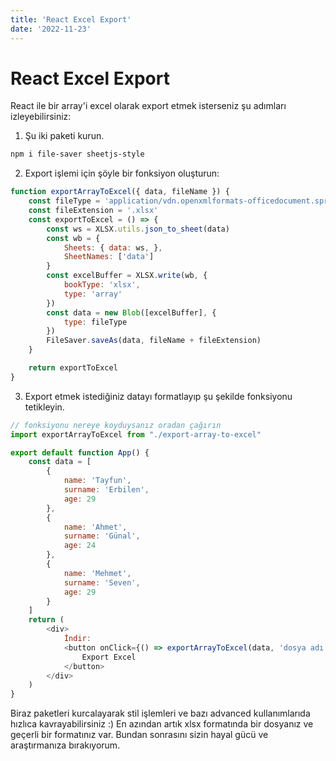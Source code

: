 ```yaml
---
title: 'React Excel Export'
date: '2022-11-23'
---
```


# React Excel Export

React ile bir array'i excel olarak export etmek isterseniz şu adımları izleyebilirsiniz:

1. Şu iki paketi kurun.
```bash
npm i file-saver sheetjs-style
```

2. Export işlemi için şöyle bir fonksiyon oluşturun:

```js
function exportArrayToExcel({ data, fileName }) {
	const fileType = 'application/vdn.openxmlformats-officedocument.spreadsheetml.sheet;charset=utf-8'
	const fileExtension = '.xlsx'
	const exportToExcel = () => {
		const ws = XLSX.utils.json_to_sheet(data)
		const wb = {
			Sheets: { data: ws, },
			SheetNames: ['data']
		}
		const excelBuffer = XLSX.write(wb, {
			bookType: 'xlsx',
			type: 'array'
		})
		const data = new Blob([excelBuffer], {
			type: fileType
		})
		FileSaver.saveAs(data, fileName + fileExtension)
	}

    return exportToExcel
}
```

3. Export etmek istediğiniz datayı formatlayıp şu şekilde fonksiyonu tetikleyin.

```js
// fonksiyonu nereye koyduysanız oradan çağırın
import exportArrayToExcel from "./export-array-to-excel"

export default function App() {
    const data = [
        {
            name: 'Tayfun',
            surname: 'Erbilen',
            age: 29
        },
        {
            name: 'Ahmet',
            surname: 'Günal',
            age: 24
        },
        {
            name: 'Mehmet',
            surname: 'Seven',
            age: 29
        }
    ]
    return (
        <div>
            İndir: 
            <button onClick={() => exportArrayToExcel(data, 'dosya adı')}>
                Export Excel
            </button>
        </div>
    )
}
```

Biraz paketleri kurcalayarak stil işlemleri ve bazı advanced kullanımlarıda hızlıca kavrayabilirsiniz :) En azından artık xlsx formatında bir dosyanız ve geçerli bir formatınız var. Bundan sonrasını sizin hayal gücü ve araştırmanıza bırakıyorum.